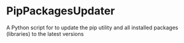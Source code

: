 # PipPackagesUpdater
 A Python script for to update the pip utility and all installed packages (libraries) to the latest versions
